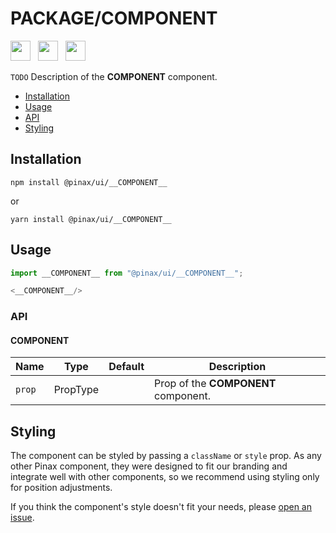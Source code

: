 # __PACKAGE__/__COMPONENT__

<div style="margin: 16px 0px 8px 0px">
<a href="https://github.com/pinax-network/ui/issues" target="_blank" rel="noreferrer">
<img src="../../assets/readme/todo.svg" height="32" style="margin-right: 8px"/></a>
<a href="https://www.w3.org/WAI/ARIA/apg/patterns/__COMPONENT__" target="_blank" rel="noreferrer">
<img src="../../assets/readme/accessibility.svg" height="32" style="margin-right: 8px"/></a>
<a href="https://www.figma.com/file/w5x2IqZCw3Y1BYQGKJwPb2/PINAX-Web-Platform" target="_blank" rel="noreferrer">
<img src="../../assets/readme/figma.svg" height="32" style="margin-right: 8px"/></a>
</div>

`TODO` Description of the __COMPONENT__ component.

- [Installation](#installation)
- [Usage](#usage)
- [API](#api)
- [Styling](#styling)

## Installation

```shell
npm install @pinax/ui/__COMPONENT__
```
or
```shell
yarn install @pinax/ui/__COMPONENT__
```

## Usage

```ts
import __COMPONENT__ from "@pinax/ui/__COMPONENT__";

<__COMPONENT__/>
```

### API

#### __COMPONENT__

| Name              | Type        | Default | Description                                                    |
| ----------------- | ----------- | ------- | -------------------------------------------------------------- |
| `prop`            | PropType    |         | Prop of the __COMPONENT__ component.                           |

## Styling

The component can be styled by passing a `className` or `style` prop.
As any other Pinax component, they were designed to fit our branding and integrate well with other components,
so we recommend using styling only for position adjustments.

If you think the component's style doesn't fit your needs, please [open an issue](https://github.com/pinax-network/ui/issues/new/choose).
